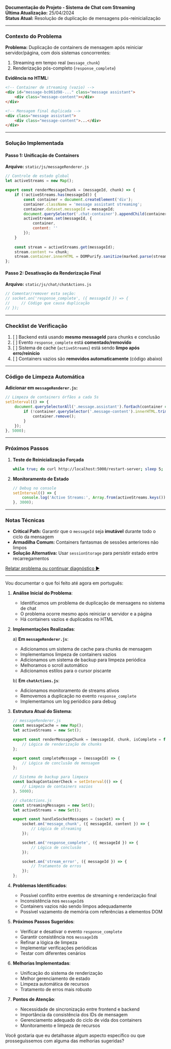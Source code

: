 **Documentação do Projeto - Sistema de Chat com Streaming**  
**Última Atualização:** 25/04/2024  
**Status Atual:** Resolução de duplicação de mensagens pós-reinicialização  

---

### **Contexto do Problema**  
**Problema:** Duplicação de containers de mensagem após reiniciar servidor/página, com dois sistemas concorrentes:  
1. Streaming em tempo real (`message_chunk`)  
2. Renderização pós-completo (`response_complete`)  

**Evidência no HTML:**  
```html
<!-- Container de streaming (vazio) -->
<div id="message-bc061d98-..." class="message assistant">
    <div class="message-content"></div> 
</div>

<!-- Mensagem final duplicada -->
<div class="message assistant">
    <div class="message-content">...</div> 
</div>
```

---

### **Solução Implementada**  
#### Passo 1: Unificação de Containers  
**Arquivo:** `static/js/messageRenderer.js`  
```javascript
// Controle de estado global
let activeStreams = new Map();

export const renderMessageChunk = (messageId, chunk) => {
    if (!activeStreams.has(messageId)) {
        const container = document.createElement('div');
        container.className = 'message assistant streaming';
        container.dataset.messageId = messageId;
        document.querySelector('.chat-container').appendChild(container);
        activeStreams.set(messageId, {
            container,
            content: ''
        });
    }
    
    const stream = activeStreams.get(messageId);
    stream.content += chunk;
    stream.container.innerHTML = DOMPurify.sanitize(marked.parse(stream.content + '<span class="cursor">█</span>'));
};
```

#### Passo 2: Desativação da Renderização Final  
**Arquivo:** `static/js/chat/chatActions.js`  
```javascript
// Comentar/remover esta seção:
// socket.on('response_complete', ({ messageId }) => {
//     // Código que causa duplicação
// });
```

---

### **Checklist de Verificação**  
1. [ ] Backend está usando **mesmo messageId** para chunks e conclusão  
2. [ ] Evento `response_complete` está **comentado/removido**  
3. [ ] Sistema de cache (`activeStreams`) está sendo **limpo após erro/reinício**  
4. [ ] Containers vazios são **removidos automaticamente** (código abaixo)  

---

### **Código de Limpeza Automática**  
**Adicionar em `messageRenderer.js`:**  
```javascript
// Limpeza de containers órfãos a cada 5s
setInterval(() => {
    document.querySelectorAll('.message.assistant').forEach(container => {
        if (!container.querySelector('.message-content').innerHTML.trim()) {
            container.remove();
        }
    });
}, 5000);
```

---

### **Próximos Passos**  
1. **Teste de Reinicialização Forçada**  
   ```bash
   while true; do curl http://localhost:5000/restart-server; sleep 5; done
   ```
2. **Monitoramento de Estado**  
   ```javascript
   // Debug no console
   setInterval(() => {
       console.log('Active Streams:', Array.from(activeStreams.keys()));
   }, 3000);
   ```

---

### **Notas Técnicas**  
- **Critical Path:** Garantir que o `messageId` seja **imutável** durante todo o ciclo da mensagem  
- **Armadilha Comum:** Containers fantasmas de sessões anteriores não limpos  
- **Solução Alternativa:** Usar `sessionStorage` para persistir estado entre recarregamentos  

[Relatar problema ou continuar diagnóstico ▶](https://github.com/seu-usuario/chat-system/issues)


-------------

Vou documentar o que foi feito até agora em português:

1. **Análise Inicial do Problema**:
   - Identificamos um problema de duplicação de mensagens no sistema de chat
   - O problema ocorre mesmo após reiniciar o servidor e a página
   - Há containers vazios e duplicados no HTML

2. **Implementações Realizadas**:

   a) **Em `messageRenderer.js`**:
   - Adicionamos um sistema de cache para chunks de mensagem
   - Implementamos limpeza de containers vazios
   - Adicionamos um sistema de backup para limpeza periódica
   - Melhoramos o scroll automático
   - Adicionamos estilos para o cursor piscante

   b) **Em `chatActions.js`**:
   - Adicionamos monitoramento de streams ativos
   - Removemos a duplicação no evento `response_complete`
   - Implementamos um log periódico para debug

3. **Estrutura Atual do Sistema**:

   ```javascript
   // messageRenderer.js
   const messageCache = new Map();
   let activeStreams = new Set();

   export const renderMessageChunk = (messageId, chunk, isComplete = false) => {
       // Lógica de renderização de chunks
   };

   export const completeMessage = (messageId) => {
       // Lógica de conclusão de mensagem
   };

   // Sistema de backup para limpeza
   const backupContainerCheck = setInterval(() => {
       // Limpeza de containers vazios
   }, 5000);
   ```

   ```javascript
   // chatActions.js
   const streamingMessages = new Set();
   let activeStreams = new Set();

   export const handleSocketMessages = (socket) => {
       socket.on('message_chunk', ({ messageId, content }) => {
           // Lógica de streaming
       });

       socket.on('response_complete', ({ messageId }) => {
           // Lógica de conclusão
       });

       socket.on('stream_error', ({ messageId }) => {
           // Tratamento de erros
       });
   };
   ```

4. **Problemas Identificados**:
   - Possível conflito entre eventos de streaming e renderização final
   - Inconsistência nos `messageId`s
   - Containers vazios não sendo limpos adequadamente
   - Possível vazamento de memória com referências a elementos DOM

5. **Próximos Passos Sugeridos**:
   - Verificar e desativar o evento `response_complete`
   - Garantir consistência nos `messageId`s
   - Refinar a lógica de limpeza
   - Implementar verificações periódicas
   - Testar com diferentes cenários

6. **Melhorias Implementadas**:
   - Unificação do sistema de renderização
   - Melhor gerenciamento de estado
   - Limpeza automática de recursos
   - Tratamento de erros mais robusto

7. **Pontos de Atenção**:
   - Necessidade de sincronização entre frontend e backend
   - Importância da consistência dos IDs de mensagem
   - Gerenciamento adequado do ciclo de vida dos containers
   - Monitoramento e limpeza de recursos

Você gostaria que eu detalhasse algum aspecto específico ou que prosseguíssemos com alguma das melhorias sugeridas?
